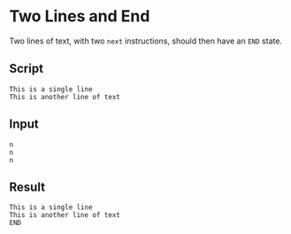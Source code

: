 # Two Lines and End

Two lines of text, with two `next` instructions, should then have an `END`
state.

## Script
```cuentitos
This is a single line
This is another line of text
```

## Input
```input
n
n
n
```

## Result
```result
This is a single line
This is another line of text
END
```
